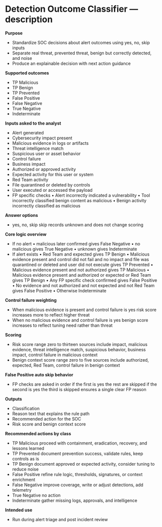 # Detection Outcome Classifier — description

**Purpose**

* Standardize SOC decisions about alert outcomes using yes, no, skip inputs
* Separate real threat, prevented threat, benign but correctly detected, and noise
* Produce an explainable decision with next action guidance

**Supported outcomes**

* TP Malicious
* TP Benign
* TP Prevented
* False Positive
* False Negative
* True Negative
* Indeterminate

**Inputs asked to the analyst**

* Alert generated
* Cybersecurity impact present
* Malicious evidence in logs or artifacts
* Threat intelligence match
* Suspicious user or asset behavior
* Control failure
* Business impact
* Authorized or approved activity
* Expected activity for this user or system
* Red Team activity
* File quarantined or deleted by controls
* User executed or accessed the payload
* FP specific checks
  • Alert incorrectly indicated a vulnerability
  • Tool incorrectly classified benign content as malicious
  • Benign activity incorrectly classified as malicious

**Answer options**

* yes, no, skip
  skip records unknown and does not change scoring

**Core logic overview**

* If no alert
  • malicious later confirmed gives False Negative
  • no malicious gives True Negative
  • unknown gives Indeterminate
* If alert exists
  • Red Team and expected gives TP Benign
  • Malicious evidence present and control did not fail and no impact and file was quarantined or deleted and user did not execute gives TP Prevented
  • Malicious evidence present and not authorized gives TP Malicious
  • Malicious evidence present and authorized or expected or Red Team gives TP Benign
  • Any FP specific check confirmed gives False Positive
  • No evidence and not authorized and not expected and not Red Team gives False Positive
  • Otherwise Indeterminate

**Control failure weighting**

* When malicious evidence is present and control failure is yes
  risk score increases more to reflect higher threat
* When no malicious evidence and control failure is yes
  benign score increases to reflect tuning need rather than threat

**Scoring**

* Risk score range zero to thirteen
  sources include impact, malicious evidence, threat intelligence match, suspicious behavior, business impact, control failure in malicious context
* Benign context score range zero to five
  sources include authorized, expected, Red Team, control failure in benign context

**False Positive auto skip behavior**

* FP checks are asked in order
  if the first is yes the rest are skipped
  if the second is yes the third is skipped
  ensures a single clear FP reason

**Outputs**

* Classification
* Reason text that explains the rule path
* Recommended action for the SOC
* Risk score and benign context score

**Recommended actions by class**

* TP Malicious
  proceed with containment, eradication, recovery, and lessons learned
* TP Prevented
  document prevention success, validate rules, keep controls as is
* TP Benign
  document approved or expected activity, consider tuning to reduce noise
* False Positive
  refine rule logic, thresholds, signatures, or context enrichment
* False Negative
  improve coverage, write or adjust detections, add telemetry
* True Negative
  no action
* Indeterminate
  gather missing logs, approvals, and intelligence

**Intended use**

* Run during alert triage and post incident review

